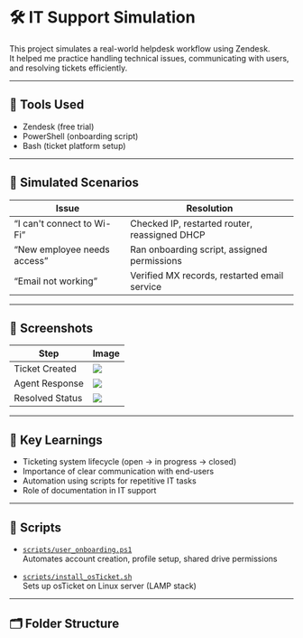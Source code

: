 # 🛠️ IT Support Simulation

This project simulates a real-world helpdesk workflow using Zendesk.  
It helped me practice handling technical issues, communicating with users, and resolving tickets efficiently.

---

## 🧰 Tools Used

- Zendesk (free trial)
- PowerShell (onboarding script)
- Bash (ticket platform setup)

---

## 💼 Simulated Scenarios

| Issue | Resolution |
|-------|------------|
| “I can't connect to Wi-Fi” | Checked IP, restarted router, reassigned DHCP |
| “New employee needs access” | Ran onboarding script, assigned permissions |
| “Email not working” | Verified MX records, restarted email service |

---

## 📸 Screenshots

| Step | Image |
|------|-------|
| Ticket Created | ![](./screenshots/ticket_created.png) |
| Agent Response | ![](./screenshots/agent_response.png) |
| Resolved Status | ![](./screenshots/resolved_status.png) |

---

## 🧠 Key Learnings

- Ticketing system lifecycle (open → in progress → closed)
- Importance of clear communication with end-users
- Automation using scripts for repetitive IT tasks
- Role of documentation in IT support

---

## 📜 Scripts

- [`scripts/user_onboarding.ps1`](./scripts/user_onboarding.ps1)  
  Automates account creation, profile setup, shared drive permissions

- [`scripts/install_osTicket.sh`](./scripts/install_osTicket.sh)  
  Sets up osTicket on Linux server (LAMP stack)

---

## 🗂 Folder Structure
